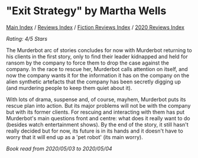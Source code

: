 # "Exit Strategy" by Martha Wells

[Main Index](../../../README.md) / [Reviews Index](../../README.md) / [Fiction Reviews Index](../README.md) / [2020 Reviews Index](README.md)

*Rating: 4/5 Stars*

The Murderbot arc of stories concludes for now with Murderbot returning to his clients in the first story, only to find their leader kidnapped and held for ransom by the company to force them to drop the case against the company. In the race to rescue her, Murderbot calls attention on itself, and now the company wants it for the information it has on the company on the alien synthetic artefacts that the company has been secretly digging up (and murdering people to keep them quiet about it).

With lots of drama, suspense and, of course, mayhem, Murderbot puts its rescue plan into action. But its major problems will not be with the company but with its former clients. For rescuing and interacting with them has put Murderbot's main questions front and centre: what does it really want to do (besides watch entertainment shows). By the end of the story, it still hasn't really decided but for now, its future is in its hands and it doesn't have to worry that it will end up as a 'pet robot' (its main worry).

*Book read from 2020/05/03 to 2020/05/04*
